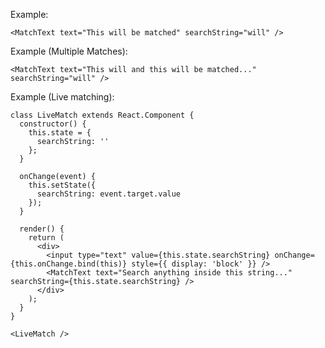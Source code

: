Example:

    <MatchText text="This will be matched" searchString="will" />

Example (Multiple Matches):

    <MatchText text="This will and this will be matched..." searchString="will" />

Example (Live matching):

    class LiveMatch extends React.Component {
      constructor() {
        this.state = {
          searchString: ''
        };
      }

      onChange(event) {
        this.setState({
          searchString: event.target.value
        });
      }
      
      render() {
        return (
          <div>
            <input type="text" value={this.state.searchString} onChange={this.onChange.bind(this)} style={{ display: 'block' }} />
            <MatchText text="Search anything inside this string..." searchString={this.state.searchString} />
          </div>
        );
      }
    }

    <LiveMatch />
